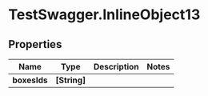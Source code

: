 # TestSwagger.InlineObject13

## Properties

Name | Type | Description | Notes
------------ | ------------- | ------------- | -------------
**boxesIds** | **[String]** |  | 


